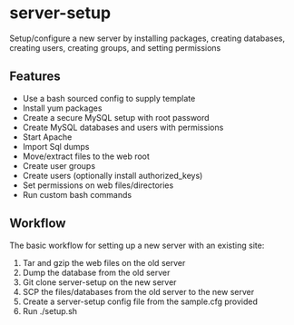 server-setup
============

Setup/configure a new server by installing packages, creating databases, creating users, creating groups, and setting permissions

Features
--------

- Use a bash sourced config to supply template 
- Install yum packages
- Create a secure MySQL setup with root password
- Create MySQL databases and users with permissions
- Start Apache
- Import Sql dumps
- Move/extract files to the web root
- Create user groups
- Create users (optionally install authorized_keys)
- Set permissions on web files/directories
- Run custom bash commands

Workflow
--------

The basic workflow for setting up a new server with an existing site:

1. Tar and gzip the web files on the old server
2. Dump the database from the old server
3. Git clone server-setup on the new server
4. SCP the files/databases from the old server to the new server
5. Create a server-setup config file from the sample.cfg provided
6. Run ./setup.sh
